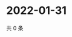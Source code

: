 # 2022-01-31

共 0 条

<!-- BEGIN WEIBO -->
<!-- 最后更新时间 Mon Jan 31 2022 07:00:33 GMT+0800 (China Standard Time) -->

<!-- END WEIBO -->
